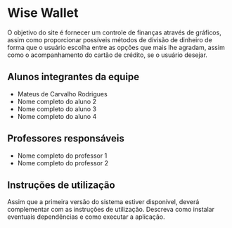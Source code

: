 # Wise Wallet

O objetivo do site é fornecer um controle de finanças através de gráficos, assim como proporcionar possíveis métodos de divisão de dinheiro de forma que o usuário escolha entre as opções que mais lhe agradam, assim como o acompanhamento do cartão de crédito, se o usuário desejar.
## Alunos integrantes da equipe

* Mateus de Carvalho Rodrigues
* Nome completo do aluno 2
* Nome completo do aluno 3
* Nome completo do aluno 4

## Professores responsáveis

* Nome completo do professor 1
* Nome completo do professor 2

## Instruções de utilização

Assim que a primeira versão do sistema estiver disponível, deverá complementar com as instruções de utilização. Descreva como instalar eventuais dependências e como executar a aplicação.
